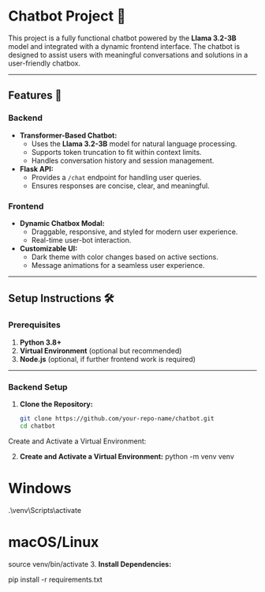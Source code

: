 # Chatbot Project 🚀

This project is a fully functional chatbot powered by the **Llama 3.2-3B** model and integrated with a dynamic frontend interface. The chatbot is designed to assist users with meaningful conversations and solutions in a user-friendly chatbox.

---

## Features 🌟

### Backend
- **Transformer-Based Chatbot:**
  - Uses the **Llama 3.2-3B** model for natural language processing.
  - Supports token truncation to fit within context limits.
  - Handles conversation history and session management.
- **Flask API:**
  - Provides a `/chat` endpoint for handling user queries.
  - Ensures responses are concise, clear, and meaningful.

### Frontend
- **Dynamic Chatbox Modal:**
  - Draggable, responsive, and styled for modern user experience.
  - Real-time user-bot interaction.
- **Customizable UI:**
  - Dark theme with color changes based on active sections.
  - Message animations for a seamless user experience.

---

## Setup Instructions 🛠️

### Prerequisites
1. **Python 3.8+**
2. **Virtual Environment** (optional but recommended)
3. **Node.js** (optional, if further frontend work is required)

---

### Backend Setup

1. **Clone the Repository:**
   ```bash
   git clone https://github.com/your-repo-name/chatbot.git
   cd chatbot

Create and Activate a Virtual Environment:

2. **Create and Activate a Virtual Environment:**
python -m venv venv
# Windows
.\venv\Scripts\activate
# macOS/Linux
source venv/bin/activate
3. **Install Dependencies:**

pip install -r requirements.txt

